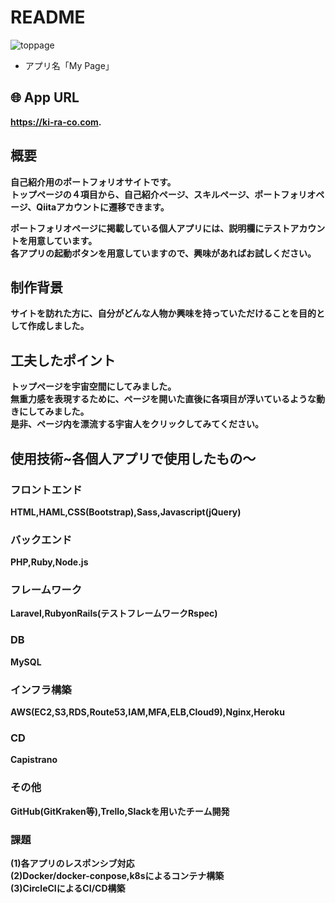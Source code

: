 # README
![toppage](app/assets/images/README.png)

* アプリ名「My Page」  

## 🌐 App URL  

**https://ki-ra-co.com.**  
  
## 概要  
**自己紹介用のポートフォリオサイトです。**  
**トップページの４項目から、自己紹介ページ、スキルページ、ポートフォリオページ、Qiitaアカウントに遷移できます。**  
  
**ポートフォリオページに掲載している個人アプリには、説明欄にテストアカウントを用意しています。**  
**各アプリの起動ボタンを用意していますので、興味があればお試しください。**  
  
## 制作背景  
**サイトを訪れた方に、自分がどんな人物か興味を持っていただけることを目的として作成しました。**  
  
## 工夫したポイント  
**トップページを宇宙空間にしてみました。**  
**無重力感を表現するために、ページを開いた直後に各項目が浮いているような動きにしてみました。**  
**是非、ページ内を漂流する宇宙人をクリックしてみてください。**  
  
## 使用技術~各個人アプリで使用したもの〜  
### フロントエンド  
**HTML,HAML,CSS(Bootstrap),Sass,Javascript(jQuery)**  
### バックエンド  
**PHP,Ruby,Node.js**
### フレームワーク  
**Laravel,RubyonRails(テストフレームワークRspec)**  
### DB  
**MySQL**  
### インフラ構築  
**AWS(EC2,S3,RDS,Route53,IAM,MFA,ELB,Cloud9),Nginx,Heroku**  
### CD  
**Capistrano**
### その他  
**GitHub(GitKraken等),Trello,Slackを用いたチーム開発**  
### 課題
**(1)各アプリのレスポンシブ対応**  
**(2)Docker/docker-conpose,k8sによるコンテナ構築**  
**(3)CircleCIによるCI/CD構築**


